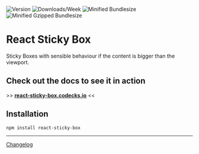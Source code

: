 ![Version](https://badgen.net/npm/v/react-sticky-box)
![Downloads/Week](https://badgen.net/npm/dw/react-sticky-box)
![Minified Bundlesize](https://badgen.net/bundlephobia/min/react-sticky-box)
![Minified Gzipped Bundlesize](https://badgen.net/bundlephobia/minzip/react-sticky-box)

# React Sticky Box

Sticky Boxes with sensible behaviour if the content is bigger than the viewport.

## Check out the docs to see it in action

\>\> **[react-sticky-box.codecks.io](https://react-sticky-box.codecks.io/)** <<

## Installation

`npm install react-sticky-box`

---

[Changelog](https://react-sticky-box.codecks.io/changelog)



